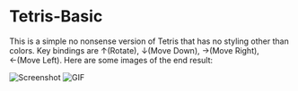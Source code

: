 # Tetris-Basic
This is a simple no nonsense version of Tetris that has no styling other than colors.  Key bindings are ↑(Rotate), ↓(Move Down), →(Move Right), ←(Move Left). Here are some images of the end result:

![Screenshot](https://i.imgur.com/EEPgEzb.png)
![GIF](https://i.imgur.com/ExjxG1n.gif)
